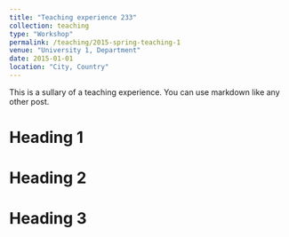 ```yaml
---
title: "Teaching experience 233"
collection: teaching
type: "Workshop"
permalink: /teaching/2015-spring-teaching-1
venue: "University 1, Department"
date: 2015-01-01
location: "City, Country"
---
```


This is a sullary of a teaching experience. You can use markdown like any other post.

Heading 1
======

Heading 2
======

Heading 3
======
